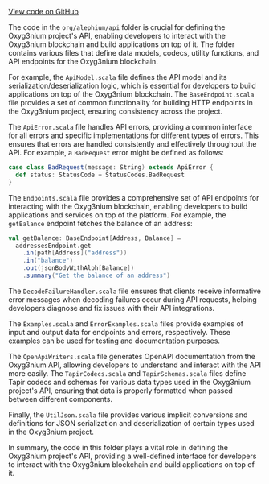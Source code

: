 [View code on GitHub](https://github.com/alephium/alephium/.autodoc/docs/json/api)

The code in the `org/alephium/api` folder is crucial for defining the Oxyg3nium project's API, enabling developers to interact with the Oxyg3nium blockchain and build applications on top of it. The folder contains various files that define data models, codecs, utility functions, and API endpoints for the Oxyg3nium blockchain.

For example, the `ApiModel.scala` file defines the API model and its serialization/deserialization logic, which is essential for developers to build applications on top of the Oxyg3nium blockchain. The `BaseEndpoint.scala` file provides a set of common functionality for building HTTP endpoints in the Oxyg3nium project, ensuring consistency across the project.

The `ApiError.scala` file handles API errors, providing a common interface for all errors and specific implementations for different types of errors. This ensures that errors are handled consistently and effectively throughout the API. For example, a `BadRequest` error might be defined as follows:

```scala
case class BadRequest(message: String) extends ApiError {
  def status: StatusCode = StatusCodes.BadRequest
}
```

The `Endpoints.scala` file provides a comprehensive set of API endpoints for interacting with the Oxyg3nium blockchain, enabling developers to build applications and services on top of the platform. For example, the `getBalance` endpoint fetches the balance of an address:

```scala
val getBalance: BaseEndpoint[Address, Balance] =
  addressesEndpoint.get
    .in(path[Address]("address"))
    .in("balance")
    .out(jsonBodyWithAlph[Balance])
    .summary("Get the balance of an address")
```

The `DecodeFailureHandler.scala` file ensures that clients receive informative error messages when decoding failures occur during API requests, helping developers diagnose and fix issues with their API integrations.

The `Examples.scala` and `ErrorExamples.scala` files provide examples of input and output data for endpoints and errors, respectively. These examples can be used for testing and documentation purposes.

The `OpenApiWriters.scala` file generates OpenAPI documentation from the Oxyg3nium API, allowing developers to understand and interact with the API more easily. The `TapirCodecs.scala` and `TapirSchemas.scala` files define Tapir codecs and schemas for various data types used in the Oxyg3nium project's API, ensuring that data is properly formatted when passed between different components.

Finally, the `UtilJson.scala` file provides various implicit conversions and definitions for JSON serialization and deserialization of certain types used in the Oxyg3nium project.

In summary, the code in this folder plays a vital role in defining the Oxyg3nium project's API, providing a well-defined interface for developers to interact with the Oxyg3nium blockchain and build applications on top of it.

